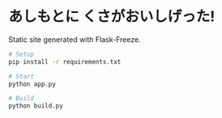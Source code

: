 # あしもとに くさがおいしげった!

Static site generated with Flask-Freeze.

```bash
# Setup
pip install -r requirements.txt

# Start 
python app.py

# Build
python build.py
```
